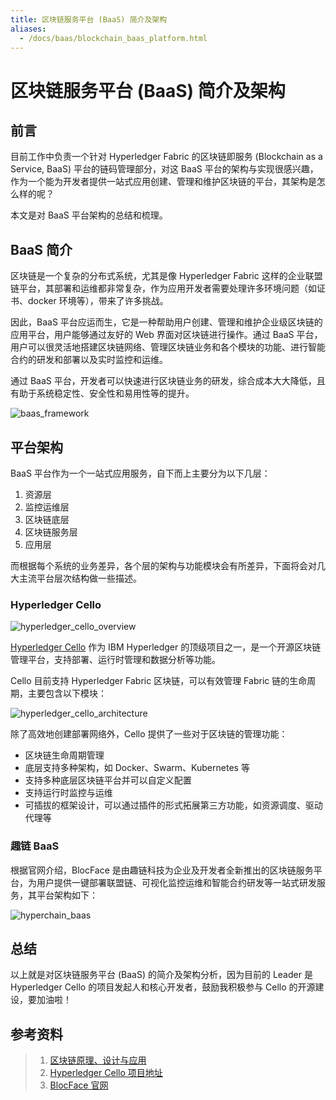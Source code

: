 ```yaml
---
title: 区块链服务平台 (BaaS) 简介及架构
aliases:
  - /docs/baas/blockchain_baas_platform.html
---
```


# 区块链服务平台 (BaaS) 简介及架构

## 前言

目前工作中负责一个针对 Hyperledger Fabric 的区块链即服务 (Blockchain as a Service, BaaS) 平台的链码管理部分，对这 BaaS 平台的架构与实现很感兴趣，作为一个能为开发者提供一站式应用创建、管理和维护区块链的平台，其架构是怎么样的呢？

本文是对 BaaS 平台架构的总结和梳理。

## BaaS 简介

区块链是一个复杂的分布式系统，尤其是像 Hyperledger Fabric 这样的企业联盟链平台，其部署和运维都非常复杂，作为应用开发者需要处理许多环境问题（如证书、docker 环境等），带来了许多挑战。

因此，BaaS 平台应运而生，它是一种帮助用户创建、管理和维护企业级区块链的应用平台，用户能够通过友好的 Web 界面对区块链进行操作。通过 BaaS 平台，用户可以很灵活地搭建区块链网络、管理区块链业务和各个模块的功能、进行智能合约的研发和部署以及实时监控和运维。

通过 BaaS 平台，开发者可以快速进行区块链业务的研发，综合成本大大降低，且有助于系统稳定性、安全性和易用性等的提升。

![baas_framework](https://cdn.jsdelivr.net/gh/pseudoyu/image-hosting@master/images/baas_framework.svg)

## 平台架构

BaaS 平台作为一个一站式应用服务，自下而上主要分为以下几层：

1. 资源层 
2. 监控运维层
3. 区块链底层
4. 区块链服务层
5. 应用层

而根据每个系统的业务差异，各个层的架构与功能模块会有所差异，下面将会对几大主流平台层次结构做一些描述。

### Hyperledger Cello

![hyperledger_cello_overview](https://cdn.jsdelivr.net/gh/pseudoyu/image-hosting@master/images/hyperledger_cello_overview.png)

[Hyperledger Cello](https://github.com/hyperledger/cello) 作为 IBM Hyperledger 的顶级项目之一，是一个开源区块链管理平台，支持部署、运行时管理和数据分析等功能。

Cello 目前支持 Hyperledger Fabric 区块链，可以有效管理 Fabric 链的生命周期，主要包含以下模块：

![hyperledger_cello_architecture](https://cdn.jsdelivr.net/gh/pseudoyu/image-hosting@master/images/hyperledger_cello_architecture.png)

除了高效地创建部署网络外，Cello 提供了一些对于区块链的管理功能：

- 区块链生命周期管理
- 底层支持多种架构，如 Docker、Swarm、Kubernetes 等
- 支持多种底层区块链平台并可以自定义配置
- 支持运行时监控与运维
- 可插拔的框架设计，可以通过插件的形式拓展第三方功能，如资源调度、驱动代理等

### 趣链 BaaS

根据官网介绍，BlocFace 是由趣链科技为企业及开发者全新推出的区块链服务平台，为用户提供一键部署联盟链、可视化监控运维和智能合约研发等一站式研发服务，其平台架构如下：

![hyperchain_baas](https://cdn.jsdelivr.net/gh/pseudoyu/image-hosting@master/images/hyperchain_baas.png)

## 总结

以上就是对区块链服务平台 (BaaS) 的简介及架构分析，因为目前的 Leader 是 Hyperledger Cello 的项目发起人和核心开发者，鼓励我积极参与 Cello 的开源建设，要加油啦！

## 参考资料

> 1. [区块链原理、设计与应用](https://book.douban.com/subject/27127839/)
> 2. [Hyperledger Cello 项目地址](https://github.com/hyperledger/cello)
> 3. [BlocFace 官网](https://www.hyperchain.cn/products/blocface)